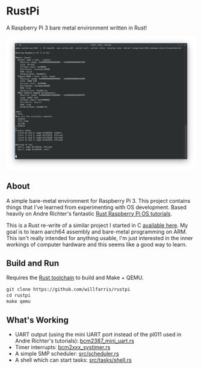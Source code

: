 # RustPi
A Raspberry Pi 3 bare metal environment written in Rust! 

![Example console output](images/example.png)

## About
A simple bare-metal environment for Raspberry Pi 3. This project contains things that I've learned from experimenting with OS development. Based heavily on Andre Richter's fantastic [Rust Raspberry Pi OS tutorials](https://github.com/rust-embedded/rust-raspberrypi-OS-tutorials).


This is a Rust re-write of a similar project I started in C [available here](https://github.com/WillFarris/rpios). My goal is to learn aarch64 assembly and bare-metal programming on ARM. This isn't really intended for anything usable, I'm just interested in the inner workings of computer hardware and this seems like a good way to learn.

## Build and Run
Requires the [Rust toolchain](https://rustup.rs) to build and Make + QEMU.

```
git clone https://github.com/willfarris/rustpi
cd rustpi
make qemu
```

## What's Working
* UART output (using the mini UART port instead of the pl011 used in Andre Richter's tutorials): [bcm2387_mini_uart.rs](src/bsp/device_driver/bcm/bcm2837_mini_uart.rs)
* Timer interrupts: [bcm2xxx_systimer.rs](src/bsp/device_driver/bcm/bcm2xxx_systimer.rs)
* A simple SMP scheduler: [src/scheduler.rs](src/scheduler.rs)
* A shell which can start tasks: [src/tasks/shell.rs](src/tasks/shell.rs)
